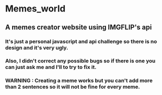 # Memes_world
## A memes creator website using IMGFLIP's api 

### It's just a personal javascript and api challenge so there is no design and it's very ugly.<br>
### Also, I didn't correct any possible bugs so if there is one you can just ask me and I'll to try to fix it.<br>
### WARNING : Creating a meme works but you can't add more than 2 sentences so it will not be fine for every meme.
